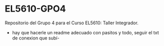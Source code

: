 # EL5610-GPO4
Repositorio del Grupo 4 para el Curso EL5610: Taller Integrador.

- hay que hacerle un readme adecuado con pasitos y todo, seguir el txt de conexion que subí-
  
